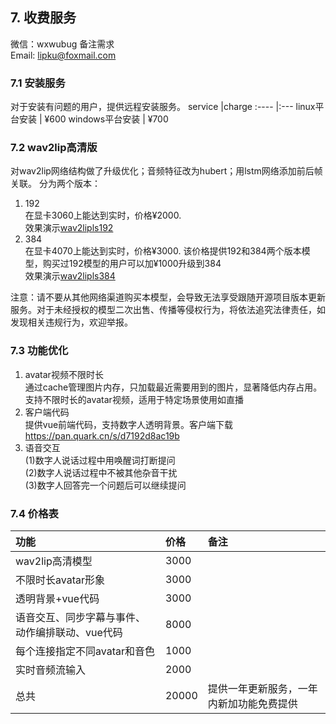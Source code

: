 
## 7. 收费服务

微信：wxwubug 备注需求   
Email: lipku@foxmail.com

### 7.1 安装服务
对于安装有问题的用户，提供远程安装服务。
service	    |charge
:----		|:--- 
linux平台安装 | ¥600
windows平台安装 | ¥700

### 7.2 wav2lip高清版
对wav2lip网络结构做了升级优化；音频特征改为hubert；用lstm网络添加前后帧关联。
分为两个版本：
1. 192  
在显卡3060上能达到实时，价格¥2000.   
效果演示[wav2lipls192](./assets/wav2lipls192.MP4)
2. 384  
在显卡4070上能达到实时，价格¥3000. 该价格提供192和384两个版本模型，购买过192模型的用户可以加¥1000升级到384   
效果演示[wav2lipls384](./assets/wav2lipls384.MP4)  

注意：请不要从其他网络渠道购买本模型，会导致无法享受跟随开源项目版本更新服务。对于未经授权的模型二次出售、传播等侵权行为，将依法追究法律责任，如发现相关违规行为，欢迎举报。

### 7.3 功能优化
1. avatar视频不限时长  
通过cache管理图片内存，只加载最近需要用到的图片，显著降低内存占用。支持不限时长的avatar视频，适用于特定场景使用如直播  
2. 客户端代码  
提供vue前端代码，支持数字人透明背景。客户端下载<https://pan.quark.cn/s/d7192d8ac19b>  
3. 语音交互  
(1)数字人说话过程中用唤醒词打断提问  
(2)数字人说话过程中不被其他杂音干扰  
(3)数字人回答完一个问题后可以继续提问

### 7.4 价格表
功能			|价格		|备注	 
:----				|:---		|:------		
wav2lip高清模型			|3000		|	
不限时长avatar形象			|3000		|	
透明背景+vue代码			|3000		|		
语音交互、同步字幕与事件、动作编排联动、vue代码			|8000		|	
每个连接指定不同avatar和音色			|1000		|
实时音频流输入			|2000		|
总共			|20000		| 提供一年更新服务，一年内新加功能免费提供
